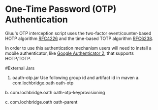 # One-Time Password (OTP) Authentication

Gluu's OTP interception script uses the two-factor event/counter-based HOTP algorithm [RFC4226](https://tools.ietf.org/html/rfc4226) and the time-based TOTP algorithm [RFC6238](https://tools.ietf.org/html/rfc6238).

In order to use this authentication mechanism users will need to install a mobile authenticator, like [Google Authenticator 2](https://play.google.com/store/apps/details?id=com.google.android.apps.authenticator2), that supports HOTP/TOTP.

#External Jars
1. oauth-otp.jar 
Use following group id and artifact id in maven
a. <groupId>com.lochbridge.oath</groupId>
  <artifactId>oath-otp</artifactId>
  
b.  <groupId>com.lochbridge.oath</groupId>
  <artifactId>oath-otp-keyprovisioning</artifactId>
  
c. <groupId>com.lochbridge.oath</groupId>
  <artifactId>oath-parent</artifactId>
